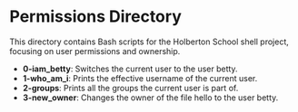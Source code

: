 # Permissions Directory
This directory contains Bash scripts for the Holberton School shell project, focusing on user permissions and ownership.

- **0-iam_betty**: Switches the current user to the user betty.
- **1-who_am_i**: Prints the effective username of the current user.
- **2-groups**: Prints all the groups the current user is part of.
- **3-new_owner**: Changes the owner of the file hello to the user betty.
